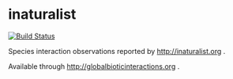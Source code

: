 # inaturalist
[![Build Status](https://travis-ci.org/globalbioticinteractions/inaturalist.svg?branch=master)](https://travis-ci.org/globalbioticinteractions/inaturalist)

Species interaction observations reported by http://inaturalist.org . 

Available through http://globalbioticinteractions.org .
